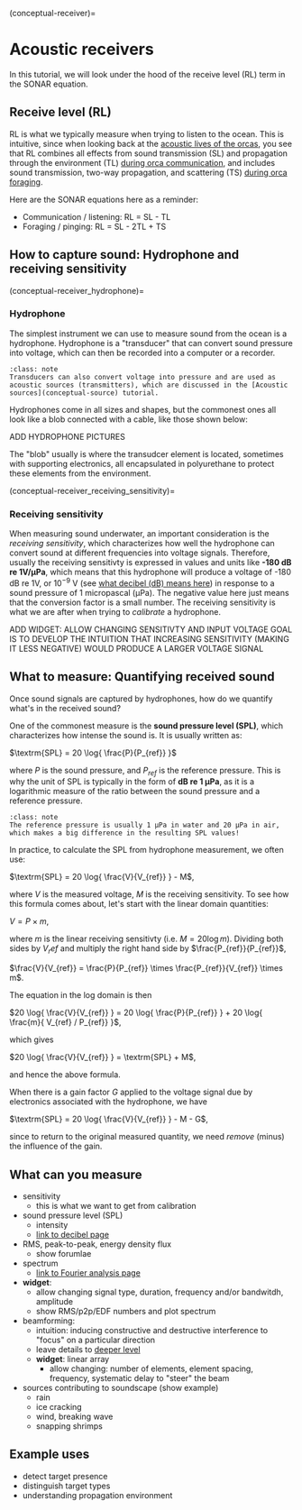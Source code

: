 (conceptual-receiver)=
# Acoustic receivers

In this tutorial, we will look under the hood of the receive level (RL) term in the SONAR equation.

## Receive level (RL)
RL is what we typically measure when trying to listen to the ocean. This is intuitive, since when looking back at the [acoustic lives of the orcas](conceptual-intro_orca_and_sonar_equation), you see that RL combines all effects from sound transmission (SL) and propagation through the environment (TL) [during orca communication](conceptual-intro_orca_comms), and includes sound transmission, two-way propagation, and scattering (TS) [during orca foraging](conceptual-intro_orca_fish_echo).

Here are the SONAR equations here as a reminder:
- Communication / listening: RL = SL - TL
- Foraging / pinging: RL = SL - 2TL + TS

<!-- 
THERE IS NO "TIME" IN THE SONAR EQUATION!
- however, note that there is no "time" in the sonar equation!
    - but notice that when we explained each term in previous sections, we often draw time series of the signal
    - what happens here is that we actually implicitly "gated" the time series to isolate a specific component of the sonar equation
-->


## How to capture sound: Hydrophone and receiving sensitivity 

(conceptual-receiver_hydrophone)=
### Hydrophone
The simplest instrument we can use to measure sound from the ocean is a hydrophone. Hydrophone is a "transducer" that can convert sound pressure into voltage, which can then be recorded into a computer or a recorder. 

```{Note}
:class: note
Transducers can also convert voltage into pressure and are used as acoustic sources (transmitters), which are discussed in the [Acoustic sources](conceptual-source) tutorial.
```

Hydrophones come in all sizes and shapes, but the commonest ones all look like a blob connected with a cable, like those shown below:

ADD HYDROPHONE PICTURES

The "blob" usually is where the transudcer element is located, sometimes with supporting electronics, all encapsulated in polyurethane to protect these elements from the environment.

(conceptual-receiver_receiving_sensitivity)=
### Receiving sensitivity
When measuring sound underwater, an important consideration is the _receiving sensitivity_, which characterizes how well the hydrophone can convert sound at different frequencies into voltage signals. Therefore, usually the receiving sensitivty is expressed in values and units like **-180 dB re 1V/µPa**, which means that this hydrophone will produce a voltage of -180 dB re 1V, or $10^{-9}$ V (see [what decibel (dB) means here](primer-decibel)) in response to a sound pressure of 1 micropascal (µPa). The negative value here just means that the conversion factor is a small number. The receiving sensitivity is what we are after when trying to _calibrate_ a hydrophone.

ADD WIDGET:
ALLOW CHANGING SENSITIVTY AND INPUT VOLTAGE
GOAL IS TO DEVELOP THE INTUITION THAT INCREASING SENSITIVITY (MAKING IT LESS NEGATIVE) WOULD PRODUCE A LARGER VOLTAGE SIGNAL





## What to measure: Quantifying received sound

Once sound signals are captured by hydrophones, how do we quantify what's in the received sound?

One of the commonest measure is the **sound pressure level (SPL)**, which characterizes how intense the sound is. It is usually written as:

$\textrm{SPL} = 20 \log{ \frac{P}{P_{ref}} }$

where $P$ is the sound pressure, and $P_{ref}$ is the reference pressure. This is why the unit of SPL is typically in the form of **dB re 1 µPa**, as it is a logarithmic measure of the ratio between the sound pressure and a reference pressure.

```{Note}
:class: note
The reference pressure is usually 1 µPa in water and 20 µPa in air, which makes a big difference in the resulting SPL values!
```

In practice, to calculate the SPL from hydrophone measurement, we often use:

$\textrm{SPL} = 20 \log{ \frac{V}{V_{ref}} } - M$,

where $V$ is the measured voltage, $M$ is the receiving sensitivity. To see how this formula comes about, let's start with the linear domain quantities:

$V = P \times m$,

where $m$ is the linear receiving sensitivty (i.e. $M=20 \log{m}$). Dividing both sides by $V_ref$ and multiply the right hand side by $\frac{P_{ref}}{P_{ref}}$,

$\frac{V}{V_{ref}} = \frac{P}{P_{ref}} \times \frac{P_{ref}}{V_{ref}} \times m$.

The equation in the log domain is then

$20 \log{ \frac{V}{V_{ref}} } = 20 \log{ \frac{P}{P_{ref}} } + 20 \log{ \frac{m}{ V_{ref} / P_{ref}} }$,

which gives

$20 \log{ \frac{V}{V_{ref}} } = \textrm{SPL} + M$,

and hence the above formula.

When there is a gain factor $G$ applied to the voltage signal due by electronics associated with the hydrophone, we have

$\textrm{SPL} = 20 \log{ \frac{V}{V_{ref}} } - M - G$,

since to return to the original measured quantity, we need _remove_ (minus) the influence of the gain.





## What can you measure
- sensitivity
    - this is what we want to get from calibration
- sound pressure level (SPL)
    - intensity
    -  [link to decibel page]()
- RMS, peak-to-peak, energy density flux
    - show forumlae
- spectrum
    - [link to Fourier analysis page]()
- **widget**:
    - allow changing signal type, duration, frequency and/or bandwitdh, amplitude
    - show RMS/p2p/EDF numbers and plot spectrum
- beamforming:
    - intuition: inducing constructive and destructive interference to "focus" on a particular direction
    - leave details to [deeper level]()
    - **widget**: linear array
        - allow changing: number of elements, element spacing, frequency, systematic delay to "steer" the beam
- sources contributing to soundscape (show example)
    - rain
    - ice cracking
    - wind, breaking wave
    - snapping shrimps


## Example uses
- detect target presence
- distinguish target types
- understanding propagation environment
